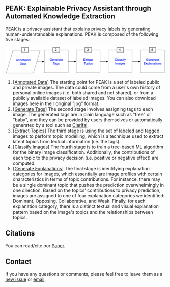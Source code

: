 ## PEAK: Explainable Privacy Assistant through Automated Knowledge Extraction <br>
PEAK is a privacy assistant that explains privacy labels by generating human-understandable explanations. PEAK is composed of the following five stages:


<p align="center">
  <img src="https://github.com/aycignl/peak/blob/main/peak_system.png" width="800"/>
</p>

1. [[Annotated Data](https://github.com/aycignl/peak/tree/main/dataset_dir)] The starting point for PEAK is a set of labeled public and private images. The data could come from a user's own history of personal online images (i.e. both shared and not shared), or from a publicly available dataset of labeled images. You can also download images [here](https://drive.google.com/file/d/1BWAN9T5cFtLFses_NFtiy1_zPq9SrLM-/) in their original "jpg" format.<br>
2. [[Generate Tags](https://github.com/aycignl/peak/blob/main/generate_tags.py)] The second stage involves assigning tags to each image. The generated tags are in plain language such as "tree" or "baby", and they can be provided by users themselves or automatically generated by a tool such as [Clarifai](https://clarifai.com/clarifai/main/models/general-image-recognition).<br>
3. [[Extract Topics](https://github.com/aycignl/peak/blob/main/extract_topics.ipynb)] The third stage is using the set of labeled and tagged images to perform topic modelling, which is a technique used to extract latent topics from textual information (i.e. the tags).<br>
4. [[Classify Images](https://github.com/aycignl/peak/blob/main/classify_images.ipynb)] The fourth stage is to train a tree-based ML algorithm for the binary image classification. Additionally, the contributions of each topic to the privacy decision (i.e. positive or negative effect) are computed. <br>
5. [[Generate Explanations](https://github.com/aycignl/peak/blob/main/generate_explanations.ipynb)] The final stage is identifying explanation categories for images, which essentially are image profiles with certain characteristics in terms of topic contributions. For instance, there may be a single dominant topic that pushes the prediction overwhelmingly in one direction. Based on the topics' contributions to privacy prediction, images are assigned to one of four explanation categories we identified: Dominant, Opposing, Collaborative, and Weak. Finally, for each explanation category, there is a distinct textual and visual explanation pattern based on the image's topics and the relationships between topics.<br>

## Citations

You can read/cite our [Paper](https://arxiv.org/abs/2301.02079).

## Contact

If you have any questions or comments, please feel free to leave them as a [new issue](https://github.com/aycignl/peak/issues) or [email](mailto:gonul.ayci@boun.edu.tr). 
